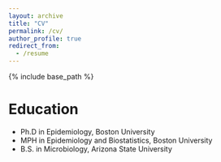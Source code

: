 ```yaml
---
layout: archive
title: "CV"
permalink: /cv/
author_profile: true
redirect_from:
  - /resume
---
```


{% include base_path %}

Education
======
* Ph.D in Epidemiology, Boston University 
* MPH in Epidemiology and Biostatistics, Boston University
* B.S. in Microbiology, Arizona State University
